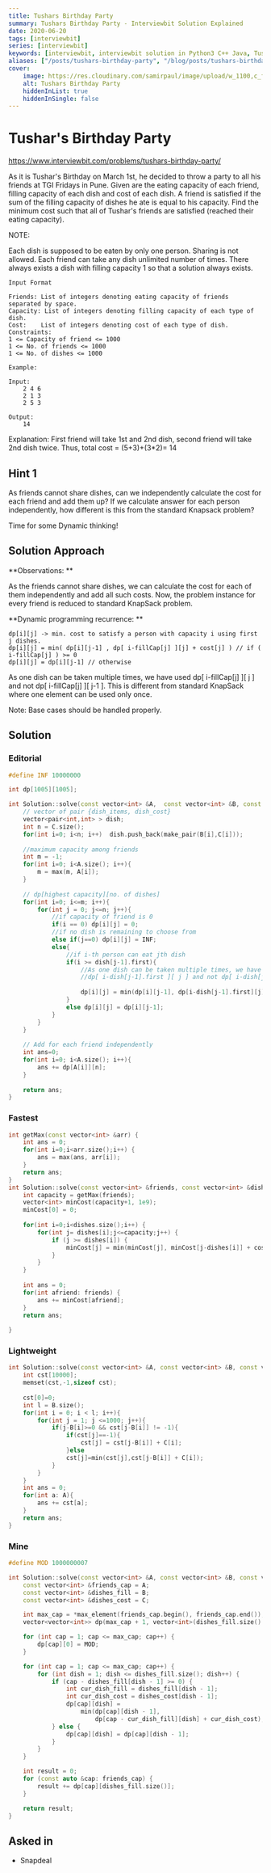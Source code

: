 ```yaml
---
title: Tushars Birthday Party
summary: Tushars Birthday Party - Interviewbit Solution Explained
date: 2020-06-20
tags: [interviewbit]
series: [interviewbit]
keywords: [interviewbit, interviewbit solution in Python3 C++ Java, Tushars Birthday Party solution]
aliases: ["/posts/tushars-birthday-party", "/blog/posts/tushars-birthday-party", "/tushars-birthday-party"]
cover:
    image: https://res.cloudinary.com/samirpaul/image/upload/w_1100,c_fit,co_rgb:FFFFFF,l_text:Arial_70_bold:Tushars Birthday Party - Solution Explained/problem-solving.webp
    alt: Tushars Birthday Party
    hiddenInList: true
    hiddenInSingle: false
---
```


# Tushar's Birthday Party

https://www.interviewbit.com/problems/tushars-birthday-party/

As it is Tushar's Birthday on March 1st, he decided to throw a party to all his friends at TGI Fridays in Pune.
Given are the eating capacity of each friend, filling capacity of each dish and cost of each dish. A friend is satisfied if the sum of the filling capacity of dishes he ate is equal to his capacity. Find the minimum cost such that all of Tushar's friends are satisfied (reached their eating capacity).

NOTE:

Each dish is supposed to be eaten by only one person. Sharing is not allowed.
Each friend can take any dish unlimited number of times.
There always exists a dish with filling capacity 1 so that a solution always exists.

```
Input Format

Friends: List of integers denoting eating capacity of friends separated by space.
Capacity: List of integers denoting filling capacity of each type of dish.
Cost:    List of integers denoting cost of each type of dish.
Constraints:
1 <= Capacity of friend <= 1000
1 <= No. of friends <= 1000
1 <= No. of dishes <= 1000

Example:

Input:
    2 4 6
    2 1 3
    2 5 3

Output:
    14
```
Explanation: 
    First friend will take 1st and 2nd dish, second friend will take 2nd dish twice.  Thus, total cost = (5+3)+(3*2)= 14

## Hint 1

As friends cannot share dishes, can we independently calculate the cost for each friend and add them up?
If we calculate answer for each person independently, how different is this from the standard Knapsack problem?

Time for some Dynamic thinking!

## Solution Approach

**Observations: **

As the friends cannot share dishes, we can calculate the cost for each of them independently and add all such costs.
Now, the problem instance for every friend is reduced to standard KnapSack problem.

**Dynamic programming recurrence: **

```
dp[i][j] -> min. cost to satisfy a person with capacity i using first j dishes.
dp[i][j] = min( dp[i][j-1] , dp[ i-fillCap[j] ][j] + cost[j] ) // if ( i-fillCap[j] ) >= 0
dp[i][j] = dp[i][j-1] // otherwise
```

As one dish can be taken multiple times, we have used dp[ i-fillCap[j] ][ j ] and not dp[ i-fillCap[j] ][ j-1 ]. This is different from standard KnapSack where one element can be used only once.

Note: Base cases should be handled properly.

## Solution

### Editorial
```cpp
#define INF 10000000

int dp[1005][1005];

int Solution::solve(const vector<int> &A,  const vector<int> &B, const vector<int> &C){
	// vector of pair {dish_items, dish_cost}
	vector<pair<int,int> > dish;
	int n = C.size();	
	for(int i=0; i<n; i++)	dish.push_back(make_pair(B[i],C[i]));
	
	//maximum capacity among friends
	int m = -1;
	for(int i=0; i<A.size(); i++){
		m = max(m, A[i]);
	}
	
	// dp[highest capacity][no. of dishes]
	for(int i=0; i<=m; i++){
		for(int j = 0; j<=n; j++){
			//if capacity of friend is 0
			if(i == 0) dp[i][j] = 0;
			//if no dish is remaining to choose from
			else if(j==0) dp[i][j] = INF;
			else{
				//if i-th person can eat jth dish
				if(i >= dish[j-1].first){
					//As one dish can be taken multiple times, we have used 
					//dp[ i-dish[j-1].first ][ j ] and not dp[ i-dish[j-1].first ][ j-1 ]. 
					
					dp[i][j] = min(dp[i][j-1], dp[i-dish[j-1].first][j] + dish[j-1].second);
				}
				else dp[i][j] = dp[i][j-1];
			} 
		}	
	}
	
	// Add for each friend independently
	int ans=0;
	for(int i=0; i<A.size(); i++){
		ans += dp[A[i]][n];
	}
	
	return ans;
}
```

### Fastest
```cpp
int getMax(const vector<int> &arr) {
    int ans = 0;
    for(int i=0;i<arr.size();i++) {
        ans = max(ans, arr[i]);
    }
    return ans;
}
int Solution::solve(const vector<int> &friends, const vector<int> &dishes, const vector<int> &cost) {
    int capacity = getMax(friends);
    vector<int> minCost(capacity+1, 1e9);
    minCost[0] = 0;
    
    for(int i=0;i<dishes.size();i++) {
        for(int j= dishes[i];j<=capacity;j++) {
            if (j >= dishes[i]) {
                minCost[j] = min(minCost[j], minCost[j-dishes[i]] + cost[i]);
            }
        }
    }
    
    int ans = 0;
    for(int afriend: friends) {
        ans += minCost[afriend];
    }
    return ans;
    
}
```

### Lightweight
```cpp
int Solution::solve(const vector<int> &A, const vector<int> &B, const vector<int> &C) {
    int cst[10000];
    memset(cst,-1,sizeof cst);
   
    cst[0]=0;
    int l = B.size();
    for(int i = 0; i < l; i++){
        for(int j = 1; j <=1000; j++){
            if(j-B[i]>=0 && cst[j-B[i]] != -1){
                if(cst[j]==-1){
                    cst[j] = cst[j-B[i]] + C[i];
                }else
                cst[j]=min(cst[j],cst[j-B[i]] + C[i]);
            }
        }
    }
    int ans = 0;
    for(int a: A){
        ans += cst[a];
    }
    return ans;
}

```

### Mine
```cpp
#define MOD 1000000007

int Solution::solve(const vector<int> &A, const vector<int> &B, const vector<int> &C) {
    const vector<int> &friends_cap = A;
    const vector<int> &dishes_fill = B;
    const vector<int> &dishes_cost = C;

    int max_cap = *max_element(friends_cap.begin(), friends_cap.end());
    vector<vector<int>> dp(max_cap + 1, vector<int>(dishes_fill.size() + 1, 0));

    for (int cap = 1; cap <= max_cap; cap++) {
        dp[cap][0] = MOD;
    }

    for (int cap = 1; cap <= max_cap; cap++) {
        for (int dish = 1; dish <= dishes_fill.size(); dish++) {
            if (cap - dishes_fill[dish - 1] >= 0) {
                int cur_dish_fill = dishes_fill[dish - 1];
                int cur_dish_cost = dishes_cost[dish - 1];
                dp[cap][dish] =
                    min(dp[cap][dish - 1],
                        dp[cap - cur_dish_fill][dish] + cur_dish_cost);
            } else {
                dp[cap][dish] = dp[cap][dish - 1];
            }
        }
    }

    int result = 0;
    for (const auto &cap: friends_cap) {
        result += dp[cap][dishes_fill.size()];
    }

    return result;
}

```

## Asked in
* Snapdeal
